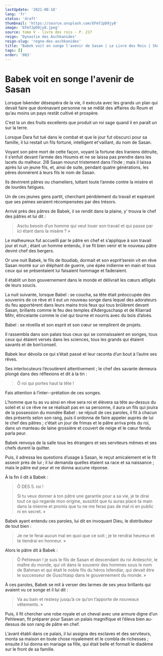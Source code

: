 ```yaml
---
lastUpdate: '2021-08-18'
lang: 'fr'
status: 'draft'
thumbnail: 'https://source.unsplash.com/EFm7JpD9jy8'
image: 'EFm7JpD9jy8.jpeg'
source: tome V - livre des rois - P. 217
reign: 'Dynastie des Aschkanides'
reign-slug: 'regne-des-aschkanides'
title: "Babek voit en songe l'avenir de Sasan | Le Livre des Rois | Shâhnâmeh"
tags: []
order: '003'
---
```


<!-- LTeX: language=fr -->

# Babek voit en songe l'avenir de Sasan

Lorsque Iskender désespéra de la vie, il exécuta avec les grands un plan qui devait faire que dorénavant personne ne se mêlât des affaires du Roum et qu’au moins un pays restât cultivé et prospère.

C’est la un des fruits excellents que produit un roi sage quand il en paraît un sur la terre.

Lorsque Dara fut tué dans le combat et que le jour fut obscurci pour sa famille, il lui restait un fils fortuné, intelligent et’vaillant, du nom de Sasan.

Voyant son père mort de cette façon, voyant la fortune des Iraniens détruite, il s’enfuit devant l’armée des Houmis et ne se laissa pas prendre dans les lacets du malheur.
2l8 Sasan mourut tristement dans l’Inde ; mais il laissa après lui un jeune fils, et, ainsi de suite, pendant quatre générations, les pères donnèrent à leurs fils le nom de Sasan.

Ils devinrent pâtres ou chameliers, luttant toute l’année contre la misère et de lourdes fatigues.

Un de ces jeunes gens partit, cherchant péniblement du travail et espérant que ses peines seraient récompensées par des trésors.

Arrivé près des pâtres de Babek, il se rendit dans la plaine, y’ trouva le chef des pâtres et lui dit :

> Asctu besoin d’un homme qui veut louer son travail et qui passe par ici étant dans la misère ? »

Le malheureux fut accueilli par le pâtre en chef et s’applique à son travail jour et nuit ; étant un homme entendu, il se fit bien venir et le nouveau pâtre devint chef des bergers.

Or une nuit Babek, le fils de ltoudiab, dormait et son esprit’serein vit en rêve Sasan monté sur un éléphant de guerre, une épée indienne en main et tous ceux qui se présentaient lui faisaient hommage et faderaient.

Il établit un bon gouvernement dans le monde et délivrait les cœurs atlligés de leurs soucis.

La nuit suivante, lorsque Babel : se coucha, sa tête était préoccupée des souvenirs de ce rêve et il eut un nouveau songe dans lequel des adorateurs du feu apportèrent dans leurs mains trois feux qui tous brûlèrent devant Sasan, brillants comme le feu des temples d’Aderguschasp et de Kliarrad Mihr, étincelante comme le ciel qui tourne et nourris avec du bois d’aloès.

Babel : se réveilla et son esprit et son cœur se remplirent de projets.

Il rassembla dans son palais tous ceux qui se connaissaient en songes, tous ceux qui étaient versés dans les sciences, tous les grands qui étaient savants et de bon’conseil.

Babek leur dévoila ce qui s’était passé et leur raconta d’un bout à l’autre ses rêves.

Ses interlocuteurs l’écoutèrent attentivement ; le chef des savante demeura plongé dans des réflexions et dit à la tin :

> Ô roi qui portes haut la tête !

Fais attention à l’inter--prétation de ces songes.

L’homme que tu as vu ainsi en rêve sera roi et élèvera sa tête au-dessus du soleil et si ce rêve ne se réalisait pas en sa personne, il aura un fils qui jouira de la possession du mondée Babel : se réjouit de ces paroles, il fit à chacun des présents selon son rang, puis il ordonna de faire appeler auprès de lui le chef des pâtres ; c’était un jour de frimas et le pâtre arriva près du roi, dans un manteau de laine grossière et couvert de neige et le cœur fendu parla peur.

Babek renvoya de la salle tous les étrangers et ses serviteurs mêmes et ses chefs durent la quitter.

Puis, il adressa les questions d’usage à Sasan, le reçut amicalement et le fit asseoir près de lui ; il lui demanda quelles étaient sa race et sa naissance ; mais le pâtre eut peur et ne donna aucune réponse.

À la fin il dit à Babek :

> Ô DES 5.
> roi !
>
> Si tu veux donner à ton pâtre une garantie pour a sa vie, je te dirai tout ce qui regarde mon origine, aussitôt que tu auras placé ta main dans la mienne et promis que tu ne me feras pas de mal ni en public ni en secret. »

Babek ayant entendu ces paroles, lui dit en invoquant Dieu, le distributeur de tout bien :

> Je ne te ferai aucun mal en quoi que ce soit ; je te rendrai heureux et te tiendrai en honneur. »

Alors le pâtre dit à Babek :

> Ô Pehlewan !
> je suis le fils de Sasan et descendant du roi Ardeschir, le maître du monde, qui vit dans le souvenir des hommes sous le nom de Bahman et qui était le noble fils du héros Isfendiar, qui devait être le successeur de Guschtasp dans le gouvernement du monde. »

À ces paroles, Babek se mit à verser des larmes de ses yeux brillants qui avaient vu ce songe et il lui dit :

> Va au bain et restesy jusqu’à ce qu’on t’apporte de nouveaux vêtements. »

Puis, il fit chercher une robe royale et un cheval avec une armure digne d’un Pehlewan, fit préparer pour Sasan un palais magnifique et l’éleva bien au-dessus de son rang de pâtre en chef.

L’avant établi dans ce palais, il lui assigna des esclaves et des serviteurs, monta sa maison en toute chose royalement et le combla de richesses ; ensuite il lui donna en mariage sa fille, qui était belle et formait le diadème sur le front de sa famille.
